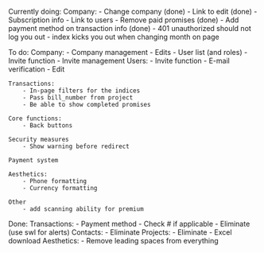 Currently doing:
    Company:
        - Change company (done)
        - Link to edit (done)
        - Subscription info
        - Link to users 
    - Remove paid promises (done)
    - Add payment method on transaction info (done)
    - 401 unauthorized should not log you out
    - index kicks you out when changing month on page

To do:
    Company:
        - Company management
            - Edits
            - User list (and roles)
            - Invite function
            - Invite management
    Users:
        - Invite function
        - E-mail verification
        - Edit

    Transactions:
        - In-page filters for the indices
        - Pass bill_number from project
        - Be able to show completed promises
        
    Core functions:
        - Back buttons

    Security measures
        - Show warning before redirect

    Payment system

    Aesthetics:
        - Phone formatting
        - Currency formatting

    Other
        - add scanning ability for premium

Done:
    Transactions:
        - Payment method
            - Check # if applicable
        - Eliminate (use swl for alerts)
    Contacts:
        - Eliminate
    Projects:
        - Eliminate
        - Excel download
    Aesthetics:
        - Remove leading spaces from everything 